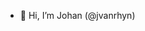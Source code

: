 - 👋 Hi, I’m Johan (@jvanrhyn)

<!---
jvanrhyn/jvanrhyn is a ✨ special ✨ repository because its `README.md` (this file) appears on your GitHub profile.
You can click the Preview link to take a look at your changes.
--->
